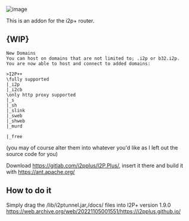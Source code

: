 ![image](https://user-images.githubusercontent.com/50222317/233506441-3152b56b-9e1f-4d43-8834-c8e9b55ca5f1.png)

This is an addon for the i2p+ router.
## {WIP}
```
New Domains
You can host on domains that are not limited to; .i2p or b32.i2p.
You are now able to host and connect to added domains:

>I2P++
\fully supported
|_i2p
|_i2cb
\only http proxy supported
|_s
|_sh
|_slink
|_sweb
|_shweb
|_murd

|_free

```

(you may of course alter them into whatever you'd like as I left out the source code for you)

Download https://gitlab.com/i2pplus/I2P.Plus/, insert it there and build it with https://ant.apache.org/
## How to do it

Simply drag the /lib/i2ptunnel.jar,/docs/ files into I2P+ version 1.9.0  https://web.archive.org/web/20221105001551/https://i2pplus.github.io/

